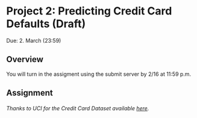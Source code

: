 Project 2: Predicting Credit Card Defaults (Draft)
=

Due: 2. March (23:59)

Overview
-




You will turn in the assigment using the submit server by 2/16 at 11:59 p.m.

Assignment
-



###### Thanks to UCI for the Credit Card Dataset available <a href="https://archive.ics.uci.edu/ml/datasets/default+of+credit+card+clients">here</a>.
